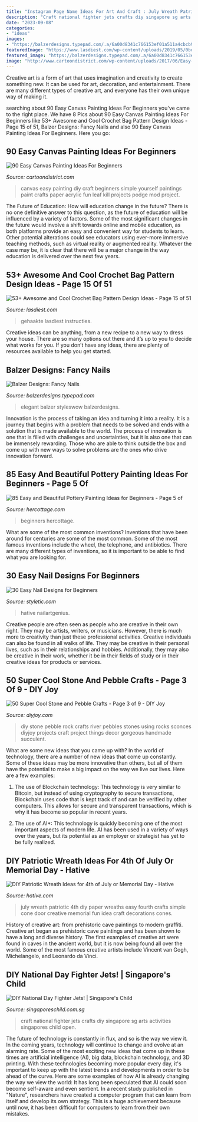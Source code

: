 ```yaml
---
title: "Instagram Page Name Ideas For Art And Craft : July Wreath Patriotic 4th Diy Paper Wreaths Easy Fourth Crafts Simple Cone Door Creative Memorial Fun Idea Craft Decorations Cones"
description: "Craft national fighter jets crafts diy singapore sg arts activities singapores child open"
date: "2023-09-08"
categories:
- "ideas"
images:
- "https://balzerdesigns.typepad.com/.a/6a00d8341c766153ef01a511a4cbcb970c-600wi"
featuredImage: "https://www.lasdiest.com/wp-content/uploads/2019/05/0bd8712b10ddbea8dcf96aa2681c751c-e1557443261893.jpg"
featured_image: "https://balzerdesigns.typepad.com/.a/6a00d8341c766153ef01a511a4cbcb970c-600wi"
image: "http://www.cartoondistrict.com/wp-content/uploads/2017/06/Easy-Canvas-Painting-Ideas-For-Beginners22-1.jpg"
---
```



Creative art is a form of art that uses imagination and creativity to create something new. It can be used for art, decoration, and entertainment. There are many different types of creative art, and everyone has their own unique way of making it.

	

		
searching about 90 Easy Canvas Painting Ideas For Beginners you've came to the right place. We have 8 Pics about 90 Easy Canvas Painting Ideas For Beginners like 53+ Awesome and Cool Crochet Bag Pattern Design Ideas - Page 15 of 51, Balzer Designs: Fancy Nails and also 90 Easy Canvas Painting Ideas For Beginners. Here you go:
		
    
## 90 Easy Canvas Painting Ideas For Beginners

<img loading=lazy src="http://www.cartoondistrict.com/wp-content/uploads/2017/06/Easy-Canvas-Painting-Ideas-For-Beginners22-1.jpg" onerror="this.onerror=null;this.src='https://tse2.mm.bing.net/th?id=OIP.UAbrR4Di0jXihJ-Lj8tMigHaJ4&amp;pid=15.1';" alt="90 Easy Canvas Painting Ideas For Beginners">

_Source: cartoondistrict.com_

>canvas easy painting diy craft beginners simple yourself paintings paint crafts paper acrylic fun leaf kill projects podge mod project. 

	

The Future of Education: How will education change in the future?
There is no one definitive answer to this question, as the future of education will be influenced by a variety of factors. Some of the most significant changes in the future would involve a shift towards online and mobile education, as both platforms provide an easy and convenient way for students to learn. Other potential alterations could see educators using ever-more immersive teaching methods, such as virtual reality or augmented reality. Whatever the case may be, it is clear that there will be a major change in the way education is delivered over the next few years.

    
## 53+ Awesome And Cool Crochet Bag Pattern Design Ideas - Page 15 Of 51

<img loading=lazy src="https://www.lasdiest.com/wp-content/uploads/2019/05/0bd8712b10ddbea8dcf96aa2681c751c-e1557443261893.jpg" onerror="this.onerror=null;this.src='https://tse2.mm.bing.net/th?id=OIP.rtORiyqmetVMx4_EHLCVNAHaMg&amp;pid=15.1';" alt="53+ Awesome and Cool Crochet Bag Pattern Design Ideas - Page 15 of 51">

_Source: lasdiest.com_

>gehaakte lasdiest instructies. 

	

Creative ideas can be anything, from a new recipe to a new way to dress your house. There are so many options out there and it’s up to you to decide what works for you. If you don’t have any ideas, there are plenty of resources available to help you get started.

    
## Balzer Designs: Fancy Nails

<img loading=lazy src="https://balzerdesigns.typepad.com/.a/6a00d8341c766153ef01a511a4cbcb970c-600wi" onerror="this.onerror=null;this.src='https://tse4.mm.bing.net/th?id=OIP.xWqAJ4LuiySQIhFGa2zATgHaHZ&amp;pid=15.1';" alt="Balzer Designs: Fancy Nails">

_Source: balzerdesigns.typepad.com_

>elegant balzer styleswow balzerdesigns. 

	

Innovation is the process of taking an idea and turning it into a reality. It is a journey that begins with a problem that needs to be solved and ends with a solution that is made available to the world. The process of innovation is one that is filled with challenges and uncertainties, but it is also one that can be immensely rewarding. Those who are able to think outside the box and come up with new ways to solve problems are the ones who drive innovation forward.

    
## 85 Easy And Beautiful Pottery Painting Ideas For Beginners - Page 5 Of

<img loading=lazy src="https://www.hercottage.com/wp-content/uploads/2019/07/Easy-and-Beautiful-Pottery-Painting-Ideas-for-Beginners-82.png" onerror="this.onerror=null;this.src='https://tse2.mm.bing.net/th?id=OIP.ytShqoK3k_ByCMNZzHiEPwHaJ4&amp;pid=15.1';" alt="85 Easy and Beautiful Pottery Painting Ideas for Beginners - Page 5 of">

_Source: hercottage.com_

>beginners hercottage. 

	

What are some of the most common inventions?
Inventions that have been around for centuries are some of the most common. Some of the most famous inventions include the wheel, the telephone, and antibiotics. There are many different types of inventions, so it is important to be able to find what you are looking for.

    
## 30 Easy Nail Designs For Beginners

<img loading=lazy src="https://styletic.com/wp-content/uploads/2014/11/easy-nail-designs/17-easy-nail-designs-for-beginners.jpg" onerror="this.onerror=null;this.src='https://tse2.mm.bing.net/th?id=OIP.0dxenuIZ7cM3W60aAK_9gAHaLH&amp;pid=15.1';" alt="30 Easy Nail Designs for Beginners">

_Source: styletic.com_

>hative nailartgenius. 

	

Creative people are often seen as people who are creative in their own right. They may be artists, writers, or musicians. However, there is much more to creativity than just these professional activities. Creative individuals can also be found in all walks of life. They may be creative in their personal lives, such as in their relationships and hobbies. Additionally, they may also be creative in their work, whether it be in their fields of study or in their creative ideas for products or services.

    
## 50 Super Cool Stone And Pebble Crafts - Page 3 Of 9 - DIY Joy

<img loading=lazy src="http://diyjoy.com/wp-content/uploads/2017/02/DIY-Stone-Sconces.jpg" onerror="this.onerror=null;this.src='https://tse4.mm.bing.net/th?id=OIP.Ug_U_JvfcVmaPgCf_Q2ZdgAAAA&amp;pid=15.1';" alt="50 Super Cool Stone and Pebble Crafts - Page 3 of 9 - DIY Joy">

_Source: diyjoy.com_

>diy stone pebble rock crafts river pebbles stones using rocks sconces diyjoy projects craft project things decor gorgeous handmade succulent. 

	

What are some new ideas that you came up with?
In the world of technology, there are a number of new ideas that come up constantly. Some of these ideas may be more innovative than others, but all of them have the potential to make a big impact on the way we live our lives. Here are a few examples:
1. The use of Blockchain technology: This technology is very similar to Bitcoin, but instead of using cryptography to secure transactions, Blockchain uses code that is kept track of and can be verified by other computers. This allows for secure and transparent transactions, which is why it has become so popular in recent years.

2. The use of AI*: This technology is quickly becoming one of the most important aspects of modern life. AI has been used in a variety of ways over the years, but its potential as an employer or strategist has yet to be fully realized.

    
## DIY Patriotic Wreath Ideas For 4th Of July Or Memorial Day - Hative

<img loading=lazy src="https://hative.com/wp-content/uploads/2015/03/patriotic-wreaths/8-patriotic-wreath-decoration-idea.jpg" onerror="this.onerror=null;this.src='https://tse4.mm.bing.net/th?id=OIP.n8OqAjFCzkUlGSaZzLgmKAHaJ4&amp;pid=15.1';" alt="DIY Patriotic Wreath Ideas for 4th of July or Memorial Day - Hative">

_Source: hative.com_

>july wreath patriotic 4th diy paper wreaths easy fourth crafts simple cone door creative memorial fun idea craft decorations cones. 

	

History of creative art: from prehistoric cave paintings to modern graffiti.
Creative art began as prehistoric cave paintings and has been shown to have a long and diverse history. The first examples of creative art were found in caves in the ancient world, but it is now being found all over the world. Some of the most famous creative artists include Vincent van Gogh, Michelangelo, and Leonardo da Vinci.

    
## DIY National Day Fighter Jets! | Singapore&#039;s Child

<img loading=lazy src="http://singaporeschild.com.sg/wp-content/uploads/2017/08/singapores-child-kids-craft-national-day-fighter-jets-end.jpg" onerror="this.onerror=null;this.src='https://tse1.mm.bing.net/th?id=OIP.C8WXrW2pTARrK-ZQvWwtJQHaJ4&amp;pid=15.1';" alt="DIY National Day Fighter Jets! | Singapore&#039;s Child">

_Source: singaporeschild.com.sg_

>craft national fighter jets crafts diy singapore sg arts activities singapores child open. 

	

The future of technology is constantly in flux, and so is the way we view it.
In the coming years, technology will continue to change and evolve at an alarming rate. Some of the most exciting new ideas that come up in these times are artificial intelligence (AI), big data, blockchain technology, and 3D printing. With these technologies becoming more popular every day, it's important to keep up with the latest trends and developments in order to be ahead of the curve. Here are some examples of how AI is already changing the way we view the world: 
It has long been speculated that AI could soon become self-aware and even sentient. In a recent study published in "Nature", researchers have created a computer program that can learn from itself and develop its own strategy. This is a huge achievement because until now, it has been difficult for computers to learn from their own mistakes.

